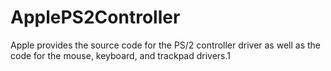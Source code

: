 ApplePS2Controller
==================

Apple provides the source code for the PS/2 controller driver as well as the code for the mouse, keyboard, and trackpad drivers.1